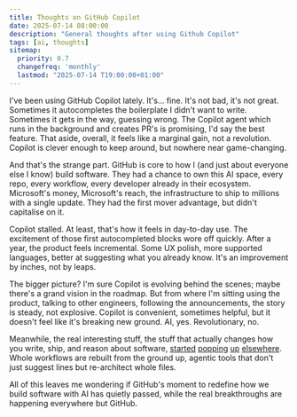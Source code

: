 ```yaml
---
title: Thoughts on GitHub Copilot
date: 2025-07-14 08:00:00
description: "General thoughts after using Github Copilot"
tags: [ai, thoughts]
sitemap:
  priority: 0.7
  changefreq: 'monthly'
  lastmod: "2025-07-14 T19:00:00+01:00"
---
```


I've been using GitHub Copilot lately. It's... fine. It's not bad, it's not great. Sometimes it autocompletes the boilerplate I didn't want to write. Sometimes it gets in the way, guessing wrong. The Copilot agent which runs in the background and creates PR's is promising, I'd say the best feature. That aside, overall, it feels like a marginal gain, not a revolution. Copilot is clever enough to keep around, but nowhere near game-changing.

And that's the strange part. GitHub is core to how I (and just about everyone else I know) build software. They had a chance to own this AI space, every repo, every workflow, every developer already in their ecosystem. Microsoft's money, Microsoft's reach, the infrastructure to ship to millions with a single update. They had the first mover advantage, but 
didn't capitalise on it.

Copilot stalled. At least, that's how it feels in day-to-day use. The excitement of those first autocompleted blocks wore off quickly. After a year, the product feels incremental. Some UX polish, more supported languages, better at suggesting what you already know. It's an improvement by inches, not by leaps.

The bigger picture? I'm sure Copilot is evolving behind the scenes; maybe there's a grand vision in the roadmap. But from where I'm sitting using the product, talking to other engineers, following the announcements, the story is steady, not explosive. Copilot is convenient, sometimes helpful, but it doesn't feel like it's breaking new ground. AI, yes. Revolutionary, no.

Meanwhile, the real interesting stuff, the stuff that actually changes how you write, ship, and reason about software, [started](https://windsurf.com/) [popping](https://www.anthropic.com/claude-code) [up](https://lovable.dev/) [elsewhere](https://www.cursor.com/en). Whole workflows are rebuilt from the ground up, agentic tools that don't just suggest lines but re-architect whole files.

All of this leaves me wondering if GitHub's moment to redefine how we build software with AI has quietly passed, while the real breakthroughs are happening everywhere but GitHub.
